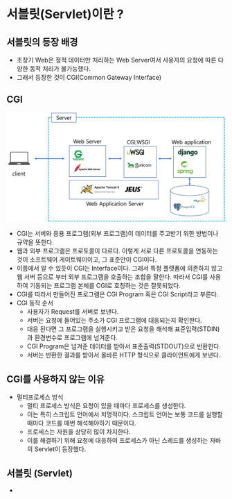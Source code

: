 # 서블릿(Servlet)이란 ?
## 서블릿의 등장 배경
* 초창기 Web은 정적 데이터만 처리하는 Web Server여서 사용자의 요청에 따른 다양한 동적 처리가 불가능했다.
* 그래서 등장한 것이 CGI(Common Gateway Interface)

## CGI
![CGI를 나타내는 사진](./img/Common-Gateway-Interface.png)
* CGI는 서버와 응용 프로그램(외부 프로그램)이 데이터를 주고받기 위한 방법이나 규약을 뜻한다.
* 웹과 외부 프로그램은 프로토콜이 다르다. 이렇게 서로 다른 프로토콜을 연동하는 것이 소프트웨어 게이트웨이이고, 그 표준안이 CGI이다.
* 이름에서 알 수 있듯이 CGI는 Interface이다. 그래서 특정 플랫폼에 의존하지 않고 웹 서버 등으로 부터
외부 프로그램을 호출하는 조합을 말한다. 따라서 CGI를 사용하여 기동되는 프로그램 본체를 CGI로 호칭하는 것은 잘못되었다.
* CGI를 따라서 만들어진 프로그램은 CGI Program 혹은 CGI Script라고 부른다.
* CGI 동작 순서
  * 사용자가 Request를 서버로 보낸다.
  * 서버는 요청에 들어있는 주소가 CGI 프로그램에 대응되는지 확인한다.
  * 대응 된다면 그 프로그램을 실행시키고 받은 요청을 해석해 표준입력(STDIN)과 환경변수로 프로그램에 넘겨준다.
  * CGI Program은 넘겨준 데이터를 받아서 표준출력(STDOUT)으로 반환한다.
  * 서버는 반환한 결과를 받아서 올바른 HTTP 형식으로 클라이언트에게 보낸다.

## CGI를 사용하지 않는 이유
* 멀티프로세스 방식
  * 멀티 프로세스 방식은 요청이 있을 때마다 프로세스를 생성한다.
  * 이는 특히 스크립트 언어에서 치명적이다. 스크립트 언어는 보통 코드를 실행할 때마다 코드를 매번 해석해야하기 때문이다.
  * 프로세스는 자원을 상당히 많이 차지한다.
  * 이를 해결하기 위해 요청에 대응하여 프로세스가 아닌 스레드를 생성하는 자바의 Servlet이 등장했다.

## 서블릿 (Servlet)
* 